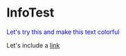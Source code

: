 # InfoTest

<p style="color:Blue;">Let's try this and make this text colorful</p>
Let's include a <a href="https://www.stls.org/">link</a>
